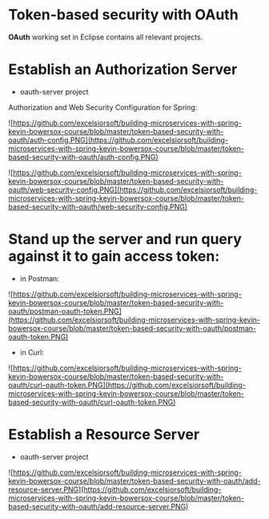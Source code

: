 # Token-based security with OAuth

**OAuth** working set in Eclipse contains all relevant projects.

# Establish an Authorization Server

- oauth-server project

Authorization and Web Security Configuration for Spring:

![https://github.com/excelsiorsoft/building-microservices-with-spring-kevin-bowersox-course/blob/master/token-based-security-with-oauth/auth-config.PNG](https://github.com/excelsiorsoft/building-microservices-with-spring-kevin-bowersox-course/blob/master/token-based-security-with-oauth/auth-config.PNG)

![https://github.com/excelsiorsoft/building-microservices-with-spring-kevin-bowersox-course/blob/master/token-based-security-with-oauth/web-security-config.PNG](https://github.com/excelsiorsoft/building-microservices-with-spring-kevin-bowersox-course/blob/master/token-based-security-with-oauth/web-security-config.PNG)

# Stand up the server and run query against it to gain access token: 

- in Postman:

![https://github.com/excelsiorsoft/building-microservices-with-spring-kevin-bowersox-course/blob/master/token-based-security-with-oauth/postman-oauth-token.PNG](https://github.com/excelsiorsoft/building-microservices-with-spring-kevin-bowersox-course/blob/master/token-based-security-with-oauth/postman-oauth-token.PNG)

- in Curl: 

![https://github.com/excelsiorsoft/building-microservices-with-spring-kevin-bowersox-course/blob/master/token-based-security-with-oauth/curl-oauth-token.PNG](https://github.com/excelsiorsoft/building-microservices-with-spring-kevin-bowersox-course/blob/master/token-based-security-with-oauth/curl-oauth-token.PNG)

# Establish a Resource Server

- oauth-server project

![https://github.com/excelsiorsoft/building-microservices-with-spring-kevin-bowersox-course/blob/master/token-based-security-with-oauth/add-resource-server.PNG](https://github.com/excelsiorsoft/building-microservices-with-spring-kevin-bowersox-course/blob/master/token-based-security-with-oauth/add-resource-server.PNG)
